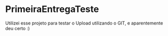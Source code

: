 # PrimeiraEntregaTeste
Utilizei esse projeto para testar o Upload utilizando o GIT, e aparentemente deu certo :)
